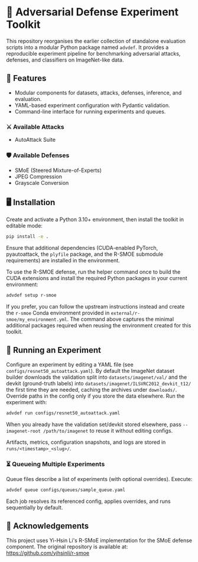 # 🧰 Adversarial Defense Experiment Toolkit

This repository reorganises the earlier collection of standalone evaluation scripts into a
modular Python package named `advdef`. It provides a reproducible experiment pipeline
for benchmarking adversarial attacks, defenses, and classifiers on ImageNet-like data.

## 🔧 Features

- Modular components for datasets, attacks, defenses, inference, and evaluation.
- YAML-based experiment configuration with Pydantic validation.
- Command-line interface for running experiments and queues.

### ⚔️ Available Attacks

- AutoAttack Suite

### 🛡️ Available Defenses

- SMoE (Steered Mixture-of-Experts)
- JPEG Compression
- Grayscale Conversion

## 🖥️ Installation

Create and activate a Python 3.10+ environment, then install the toolkit in editable mode:

```bash
pip install -e .
```

Ensure that additional dependencies (CUDA-enabled PyTorch, pyautoattack, the
`plyfile` package, and the R-SMOE submodule requirements) are installed in the
environment.

To use the R-SMOE defense, run the helper command once to build the CUDA
extensions and install the required Python packages in your current environment:

```bash
advdef setup r-smoe
```

If you prefer, you can follow the upstream instructions instead and create the
`r-smoe` Conda environment provided in `external/r-smoe/my_environment.yml`. The
command above captures the minimal additional packages required when reusing the
environment created for this toolkit.

## 🧪 Running an Experiment

Configure an experiment by editing a YAML file (see `configs/resnet50_autoattack.yaml`).
By default the ImageNet dataset builder downloads the validation split into
`datasets/imagenet/val/` and the devkit (ground-truth labels) into
`datasets/imagenet/ILSVRC2012_devkit_t12/` the first time they are needed,
caching the archives under `downloads/`.
Override paths in the config only if you store the data elsewhere. Run the
experiment with:

```bash
advdef run configs/resnet50_autoattack.yaml
```

When you already have the validation set/devkit stored elsewhere, pass
`--imagenet-root /path/to/imagenet` to reuse it without editing configs.

Artifacts, metrics, configuration snapshots, and logs are stored in
`runs/<timestamp>_<slug>/`.

### ⏳ Queueing Multiple Experiments

Queue files describe a list of experiments (with optional overrides). Execute:

```bash
advdef queue configs/queues/sample_queue.yaml
```

Each job resolves its referenced config, applies overrides, and runs sequentially
by default.

## 🙏 Acknowledgements

This project uses Yi-Hsin Li's R-SMoE implementation for the SMoE defense component.
The original repository is available at: https://github.com/yihsinli/r-smoe
